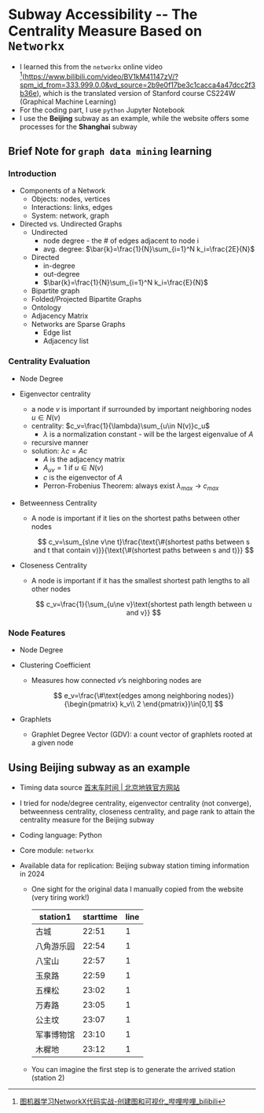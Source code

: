# Subway Accessibility -- The Centrality Measure Based on `Networkx`

- I learned this from the `networkx` online video [^1](https://www.bilibili.com/video/BV1kM41147zV/?spm_id_from=333.999.0.0&vd_source=2b9e0f17be3c1cacca4a47dcc2f3b36e), which is the translated version of Stanford course CS224W (Graphical Machine Learning)
- For the coding part, I use `python` Jupyter Notebook
- I use the **Beijing** subway as an example, while the website offers some processes for the **Shanghai** subway

## Brief Note for `graph data mining` learning

### Introduction

- Components of a Network
  - Objects: nodes, vertices
  - Interactions: links, edges
  - System: network, graph
- Directed vs. Undirected Graphs
  - Undirected
    - node degree - the # of edges adjacent to node i
    - avg. degree: $\bar{k}=\frac{1}{N}\sum_{i=1}^N k_i=\frac{2E}{N}$
  - Directed
    - in-degree
    - out-degree
    - $\bar{k}=\frac{1}{N}\sum_{i=1}^N k_i=\frac{E}{N}$
  - Bipartite graph
  - Folded/Projected Bipartite Graphs
  - Ontology
  - Adjacency Matrix
  - Networks are Sparse Graphs
    - Edge list
    - Adjacency list

### Centrality Evaluation

- Node Degree

- Eigenvector centrality

  - a node $v$ is important if surrounded by important neighboring nodes $u\in N(v)$
  - centrality: $c_v=\frac{1}{\lambda}\sum_{u\in N(v)}c_u$
    - $\lambda$ is a normalization constant - will be the largest eigenvalue of $A$
  - recursive manner
  - solution: $\lambda c=Ac$
    - $A$ is the adjacency matrix
    - $A_{uv} =1$  if $u\in N(v)$
    - $c$ is the eigenvector of $A$
    - Perron-Frobenius Theorem: always exist $\lambda_{max}$ → $c_{max}$

- Betweenness Centrality

  - A node is important if it lies on the shortest paths between other nodes

    $$
    c_v=\sum_{s\ne v\ne t}\frac{\text{\#(shortest paths between s and t that contain v)}}{\text{\#(shortest paths between s and t)}}
    $$

- Closeness Centrality

  - A node is important if it has the smallest shortest path lengths to all other nodes

    $$
    c_v=\frac{1}{\sum_{u\ne v}\text{shortest path length between u and v}}
    $$

### Node Features

- Node Degree

- Clustering Coefficient

  - Measures how connected $v$’s neighboring nodes are

    $$
    e_v=\frac{\#\text{edges among neighboring nodes}}{\begin{pmatrix} k_v\\ 2 \end{pmatrix}}\in[0,1]
    $$

- Graphlets

  - Graphlet Degree Vector (GDV): a count vector of graphlets rooted at a given node

## Using Beijing subway as an example

- Timing data source [首末车时间 | 北京地铁官方网站](https://www.bjsubway.com/station/smcsj/)
- I tried for node/degree centrality, eigenvector centrality (not converge), betweenness centrality, closeness centrality, and page rank to attain the centrality measure for the Beijing subway

- Coding language: Python

- Core module: `networkx`

- Available data for replication: Beijing subway station timing information in 2024

  - One sight for the original data I manually copied from the website (very tiring work!)

    | station1   | starttime | line |
    | ---------- | --------- | ---- |
    | 古城       | 22:51     | 1    |
    | 八角游乐园 | 22:54     | 1    |
    | 八宝山     | 22:57     | 1    |
    | 玉泉路     | 22:59     | 1    |
    | 五棵松     | 23:02     | 1    |
    | 万寿路     | 23:05     | 1    |
    | 公主坟     | 23:07     | 1    |
    | 军事博物馆 | 23:10     | 1    |
    | 木樨地     | 23:12     | 1    |

  - You can imagine the first step is to generate the arrived station (station 2)

[^1]: [图机器学习NetworkX代码实战-创建图和可视化_哔哩哔哩_bilibili](https://www.bilibili.com/video/BV1kM41147zV/?spm_id_from=333.999.0.0&vd_source=2b9e0f17be3c1cacca4a47dcc2f3b36e)
